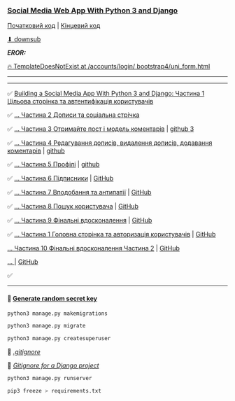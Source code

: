 ### [Social Media Web App With Python 3 and Django](https://www.youtube.com/playlist?list=PLPSM8rIid1a3TkwEmHyDALNuHhqiUiU5A)

[Початковий код](https://github.com/legionscript/socialnetwork/tree/master) 
| [Кінцевий код]()

[⬇ downsub](https://downsub.com/?url=https%3A%2F%2Fwww.youtube.com%2Fwatch%3Fv%3DRpi0Ne1nMdk%26list%3DPLPSM8rIid1a3TkwEmHyDALNuHhqiUiU5A%26index%3D1%26t%3D7s)

**_EROR:_**

[🔥 TemplateDoesNotExist at /accounts/login/ bootstrap4/uni_form.html](https://stackoverflow.com/questions/75495403/django-returns-templatedoesnotexist-when-using-crispy-forms)

---

---

✅ [Building a Social Media App With Python 3 and Django: Частина 1 Цільова сторінка та автентифікація користувачів](https://www.youtube.com/watch?v=Rpi0Ne1nMdk&list=PLPSM8rIid1a3TkwEmHyDALNuHhqiUiU5A&index=1)

✅ [... Частина 2 Дописи та соціальна стрічка](https://www.youtube.com/watch?v=USVjTtApVDM&list=PLPSM8rIid1a3TkwEmHyDALNuHhqiUiU5A&index=2)

✅ [... Частина 3 Отримайте пост і модель коментарів](https://www.youtube.com/watch?v=K0UVwgsAIS4&list=PLPSM8rIid1a3TkwEmHyDALNuHhqiUiU5A&index=3)
| [github 3](https://github.com/legionscript/socialnetwork/tree/tutorial3)

✅ [... Частина 4 Редагування дописів, видалення дописів, додавання коментарів](https://www.youtube.com/watch?v=d3ZYHghSj-E&list=PLPSM8rIid1a3TkwEmHyDALNuHhqiUiU5A&index=5)
| [github](https://github.com/legionscript/socialnetwork/tree/tutorial4)

✅ [... Частина 5 Профілі](https://www.youtube.com/watch?v=XBMatmjS5yM&list=PLPSM8rIid1a3TkwEmHyDALNuHhqiUiU5A&index=6)
| [github](https://github.com/legionscript/socialnetwork/tree/tutorial5)

✅ [... Частина 6 Підписники](https://www.youtube.com/watch?v=cMtL6pIVDdg&list=PLPSM8rIid1a3TkwEmHyDALNuHhqiUiU5A&index=6)
| [GitHub](https://github.com/legionscript/socialnetwork/tree/tutorial6)

✅ [... Частина 7 Вподобання та антипатії](https://www.youtube.com/watch?v=NRexdRbvd6o&list=PLPSM8rIid1a3TkwEmHyDALNuHhqiUiU5A&index=7)
| [GitHub](https://github.com/legionscript/socialnetwork/tree/tutorial7)

✅ [... Частина 8 Пошук користувача](https://www.youtube.com/watch?v=yDJZk761Iik&list=PLPSM8rIid1a3TkwEmHyDALNuHhqiUiU5A&index=8)
| [GitHub](https://github.com/legionscript/socialnetwork/tree/tutorial8)

✅ [... Частина 9 Фінальні вдосконалення](https://www.youtube.com/watch?v=HHCRqjyPoCY&list=PLPSM8rIid1a3TkwEmHyDALNuHhqiUiU5A&index=9)
| [GitHub](https://github.com/legionscript/socialnetwork/tree/tutorial9)

✅ [... Частина 1 Головна сторінка та авторизація користувачів](https://www.youtube.com/watch?v=BlXQCPsdcDc&list=PLPSM8rIid1a3TkwEmHyDALNuHhqiUiU5A&index=10)
| [GitHub](https://github.com/legionscript/socialnetwork/tree/master)

[... Частина 10 Фінальні вдосконалення Частина 2](https://www.youtube.com/watch?v=L3kgyBERw04&list=PLPSM8rIid1a3TkwEmHyDALNuHhqiUiU5A&index=11)
| [GitHub](https://github.com/legionscript/socialnetwork/tree/tutorial10)

[... ]()
| [GitHub]()

✅ 

---

#### 🔗 [Generate random secret key](https://djecrety.ir/)

```bash
python3 manage.py makemigrations
```

```bash
python3 manage.py migrate
```

```bash
python3 manage.py createsuperuser
```

🔗 [_.gitignore_](https://www.toptal.com/developers/gitignore)

🔗 [_Gitignore for a Django project_](https://djangowaves.com/tips-tricks/gitignore-for-a-django-project/)

```bash
python3 manage.py runserver
```

```bash
pip3 freeze > requirements.txt
```
